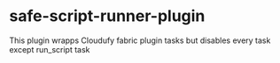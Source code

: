 # safe-script-runner-plugin
This plugin wrapps Cloudufy fabric plugin tasks but disables every task except run_script task
